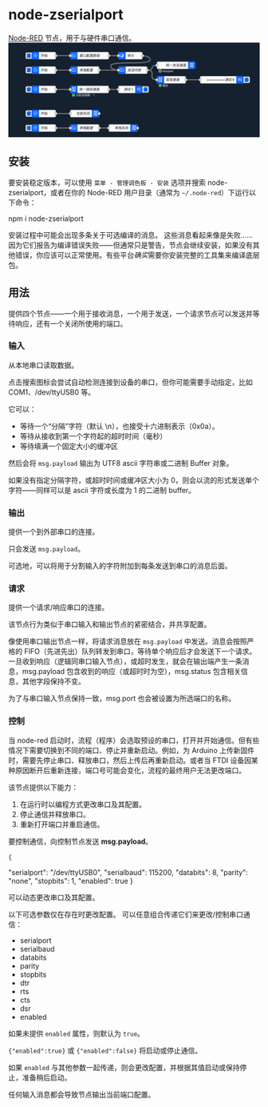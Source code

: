 node-zserialport
========================

<a href="http://nodered.org" target="noderedinfo">Node-RED</a> 节点，用于与硬件串口通信。
![node-red-zserialport](images/demo.png)

## 安装

要安装稳定版本，可以使用 `菜单 - 管理调色板 - 安装` 选项并搜索 node-zserialport，或者在你的 Node-RED 用户目录（通常为 `~/.node-red`）下运行以下命令：

  npm i node-zserialport

安装过程中可能会出现多条关于可选编译的消息。
这些消息看起来像是失败……因为它们报告为编译错误失败——但通常只是警告，节点会继续安装，如果没有其他错误，你应该可以正常使用。有些平台*确实*需要你安装完整的工具集来编译底层包。

## 用法

提供四个节点——一个用于接收消息，一个用于发送，一个请求节点可以发送并等待响应，还有一个关闭所使用的端口。

### 输入

从本地串口读取数据。

点击搜索图标会尝试自动检测连接到设备的串口，但你可能需要手动指定，比如 COM1、/dev/ttyUSB0 等。

它可以：

 - 等待一个“分隔”字符（默认 \n），也接受十六进制表示（0x0a）。
 - 等待从接收到第一个字符起的超时时间（毫秒）
 - 等待填满一个固定大小的缓冲区

然后会将 `msg.payload` 输出为 UTF8 ascii 字符串或二进制 Buffer 对象。

如果没有指定分隔字符，或超时时间或缓冲区大小为 0，则会以流的形式发送单个字符——同样可以是 ascii 字符或长度为 1 的二进制 buffer。

### 输出

提供一个到外部串口的连接。

只会发送 `msg.payload`。

可选地，可以将用于分割输入的字符附加到每条发送到串口的消息后面。

### 请求

提供一个请求/响应串口的连接。

该节点行为类似于串口输入和输出节点的紧密结合，并共享配置。

像使用串口输出节点一样，将请求消息放在 `msg.payload` 中发送。消息会按照严格的 FIFO（先进先出）队列转发到串口，等待单个响应后才会发送下一个请求。一旦收到响应（逻辑同串口输入节点），或超时发生，就会在输出端产生一条消息，msg.payload 包含收到的响应（或超时时为空），msg.status 包含相关信息，其他字段保持不变。

为了与串口输入节点保持一致，msg.port 也会被设置为所选端口的名称。

### 控制

当 node-red 启动时，流程（程序）会选取预设的串口，打开并开始通信。但有些情况下需要切换到不同的端口、停止并重新启动。例如，为 Arduino 上传新固件时，需要先停止串口、释放串口，然后上传后再重新启动。或者当 FTDI 设备因某种原因断开后重新连接，端口号可能会变化，流程的最终用户无法更改端口。

该节点提供以下能力：

  1. 在运行时以编程方式更改串口及其配置。
  2. 停止通信并释放串口。
  3. 重新打开端口并重启通信。

要控制通信，向控制节点发送 **msg.payload**。

    {
  "serialport": "/dev/ttyUSB0",
  "serialbaud": 115200,
  "databits": 8,
  "parity": "none",
  "stopbits": 1,
  "enabled": true
    }

可以动态更改串口及其配置。

以下可选参数仅在存在时更改配置。
可以任意组合传递它们来更改/控制串口通信：

 - serialport
 - serialbaud
 - databits
 - parity
 - stopbits
 - dtr
 - rts
 - cts
 - dsr
 - enabled

如果未提供 `enabled` 属性，则默认为 `true`。

`{"enabled":true}` 或 `{"enabled":false}` 将启动或停止通信。

如果 `enabled` 与其他参数一起传递，则会更改配置，并根据其值启动或保持停止，准备稍后启动。

任何输入消息都会导致节点输出当前端口配置。

